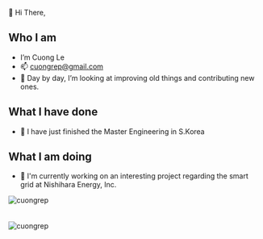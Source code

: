 👋 Hi There,

## Who I am
- I’m Cuong Le
- 📫 cuongrep@gmail.com
- 👀 Day by day, I’m looking at improving old things and contributing new ones.

## What I have done
- 🌱 I have just finished the Master Engineering in S.Korea
## What I am doing
- 🔭 I'm currently working on an interesting project regarding the smart grid at Nishihara Energy, Inc.

<!-- - 💞️ I’m looking to collaborate on ... -->
<!---
cuongrep/cuongrep is a ✨ special ✨ repository because its `README.md` (this file) appears on your GitHub profile.
You can click the Preview link to take a look at your changes.
--->
<div><img align="center" src="https://github-readme-stats.vercel.app/api/top-langs/?username=cuongrep&layout=compact&hide=html" alt="cuongrep" /></div>
<br />
<br />
<div><img align="center" src="https://github-readme-stats.vercel.app/api?username=cuongrep&show_icons=true" alt="cuongrep" /></div>